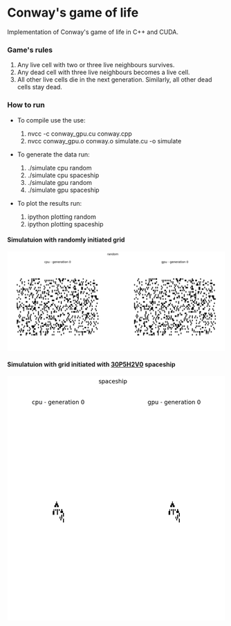 # Conway's game of life

Implementation of Conway's game of life in C++ and CUDA.

### Game's rules

1. Any live cell with two or three live neighbours survives.
2. Any dead cell with three live neighbours becomes a live cell.
3. All other live cells die in the next generation. Similarly, all other dead cells stay dead.

### How to run

- To compile use the use: 
    1. nvcc -c conway_gpu.cu conway.cpp
    2. nvcc conway_gpu.o conway.o simulate.cu -o simulate

- To generate the data run:
    1. ./simulate cpu random
    2. ./simulate cpu spaceship
    3. ./simulate gpu random
    4. ./simulate gpu spaceship

- To plot the results run:
    1. ipython plotting random
    2. ipython plotting spaceship

#### Simulatuion with randomly initiated grid

![Random initiated grid](figures/RANDOM.gif)

#### Simulatuion with grid initiated with [30P5H2V0](https://bitstorm.org/gameoflife/lexicon/#bk5) spaceship

![30P5H2V0 spaceship](figures/30P5H2V0.gif)
